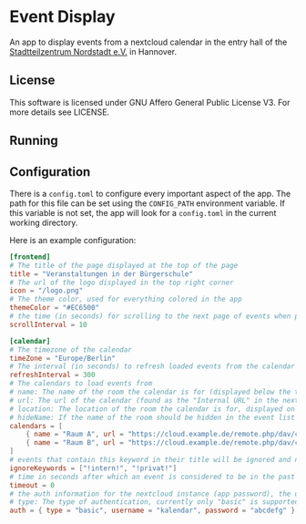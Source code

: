 # Event Display

An app to display events from a nextcloud calendar in the entry hall of the [Stadtteilzentrum Nordstadt e.V.](https://www.stadtteil-zentrum-nordstadt.de/) in Hannover.

## License

This software is licensed under GNU Affero General Public License V3. For more details see LICENSE.

## Running



## Configuration

There is a `config.toml` to configure every important aspect of the app. The path for this file can be set using the `CONFIG_PATH` environment variable. If this variable is not set, the app will look for a `config.toml` in the current working directory.

Here is an example configuration:

```toml
[frontend]
# The title of the page displayed at the top of the page
title = "Veranstaltungen in der Bürgerschule"
# The url of the logo displayed in the top right corner
icon = "/logo.png"
# The theme color, used for everything colored in the app
themeColor = "#EC6500"
# the time (in seconds) for scrolling to the next page of events when pagination is happening because of a lot of events (optional, default: 10)
scrollInterval = 10

[calendar]
# The timezone of the calendar
timeZone = "Europe/Berlin"
# The interval (in seconds) to refresh loaded events from the calendar
refreshInterval = 300
# The calendars to load events from
# name: The name of the room the calendar is for (displayed below the title of the event)
# url: The url of the calendar (found as the "Internal URL" in the nextcloud calendar settings)
# location: The location of the room the calendar is for, displayed on the right of the event list (optional, default: "")
# hideName: If the name of the room should be hidden in the event list (below the title) (optional, default: false)
calendars = [
    { name = "Raum A", url = "https://cloud.example.de/remote.php/dav/calendars/kalendar/raum-a/", location = "2. OG", hideName = false },
    { name = "Raum B", url = "https://cloud.example.de/remote.php/dav/calendars/kalendar/raum-b/", location = "2. OG", hideName = false },
]
# events that contain this keyword in their title will be ignored and not shown in the event list
ignoreKeywords = ["!intern!", "!privat!"]
# time in seconds after which an event is considered to be in the past and will be removed from the event list
timeout = 0
# the auth information for the nextcloud instance (app password), the user must have read access to the calendars specified above
# type: The type of authentication, currently only "basic" is supported (optional)
auth = { type = "basic", username = "kalendar", password = "abcdefg" }
```
